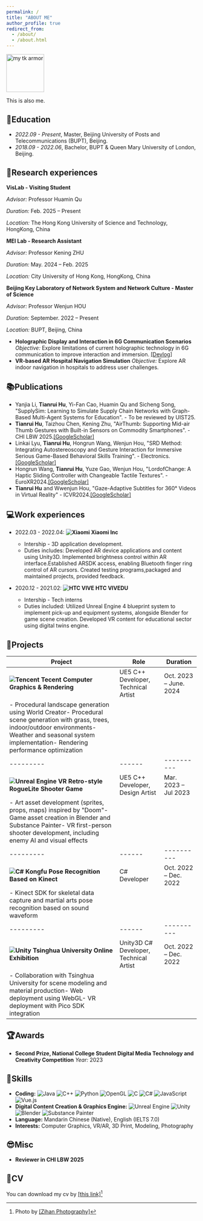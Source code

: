 ```yaml
---
permalink: /
title: "ABOUT ME"
author_profile: true
redirect_from: 
  - /about/
  - /about.html
---
```


<img src="http://orangesflower.github.io/images/TK_me.jpg" width="100" height="100" alt="my tk armor">

This is also me.

## 📕Education

* *2022.09 - Present*, Master, Beijing University of Posts and Telecommunications (BUPT), Beijing.
* *2018.09 - 2022.06*, Bachelor, BUPT & Queen Mary University of London, Beijing.

## 🔬Research experiences

**VisLab - Visiting Student**

*Advisor:* Professor Huamin Qu

*Duration:* Feb. 2025 – Present

*Location:* The Hong Kong University of Science and Technology, HongKong, China

**MEI Lab - Research Assistant**

*Advisor:* Professor Kening ZHU

*Duration:* May. 2024 – Feb. 2025

*Location:* City University of Hong Kong, HongKong, China

**Beijing Key Laboratory of Network System and Network Culture - Master of Science**

*Advisor:* Professor Wenjun HOU

*Duration:* September. 2022 – Present

*Location:* BUPT, Beijing, China

- **Holographic Display and Interaction in 6G Communication Scenarios**
  *Objective:* Explore limitations of current holographic technology in 6G communication to improve interaction and immersion. [[Devlog]](https://www.bilibili.com/video/BV1Bh4y147mp/)
- **VR-based AR Hospital Navigation Simulation**
  *Objective:* Explore AR indoor navigation in hospitals to address user challenges.

## 📚Publications

* Yanjia Li, **Tianrui Hu**, Yi-Fan Cao, Huamin Qu and Sicheng Song, "SupplySim: Learning to Simulate Supply Chain
  Networks with Graph-Based Multi-Agent Systems for Education". - To be reviewed by UIST25.
* **Tianrui Hu**, Taizhou Chen, Kening Zhu, "AirThumb: Supporting Mid-air Thumb Gestures with Built-in Sensors on Commodity Smartphones". - CHI LBW 2025.[[GoogleScholar]](https://scholar.google.com/citations?view_op=view_citation&hl=zh-CN&user=8pfKTFEAAAAJ&citation_for_view=8pfKTFEAAAAJ:2osOgNQ5qMEC)
* Linkai Lyu, **Tianrui Hu**, Hongrun Wang, Wenjun Hou, "SRD Method: Integrating Autostereoscopy and Gesture Interaction for Immersive Serious Game-Based Behavioral Skills Training". - Electronics.[[GoogleScholar]](https://scholar.google.com/citations?view_op=view_citation&hl=zh-CN&user=8pfKTFEAAAAJ&citation_for_view=8pfKTFEAAAAJ:UeHWp8X0CEIC)
* Hongrun Wang, **Tianrui Hu**, Yuze Gao, Wenjun Hou, "LordofChange: A Haptic Sliding Controller with Changeable Tactile Textures". - EuroXR2024.[[GoogleScholar]](https://scholar.google.com/citations?view_op=view_citation&hl=zh-CN&user=8pfKTFEAAAAJ&citation_for_view=8pfKTFEAAAAJ:u-x6o8ySG0sC)
* **Tianrui Hu** and Wwenjun Hou, "Gaze-Adaptive Subtitles for 360° Videos in Virtual Reality" - ICVR2024.[[GoogleScholar]](https://scholar.google.com/citations?view_op=view_citation&hl=zh-CN&user=8pfKTFEAAAAJ&citation_for_view=8pfKTFEAAAAJ:d1gkVwhDpl0C)

## 💻Work experiences

* 2022.03 - 2022.04: **![Xiaomi](https://img.shields.io/badge/Xiaomi-%23FF6900.svg?style=for-the-badge&logo=xiaomi&logoColor=white) Xiaomi Inc**
  
  * Intership - 3D application development.
  * Duties includes: Developed AR device applications and content using Unity3D. Implemented brightness control within AR interface.Established ARSDK access, enabling Bluetooth finger ring control of AR cursors. Created testing programs,packaged and maintained projects, provided feedback.
* 2020.12 - 2021.02: **![HTC VIVE](https://img.shields.io/badge/HTC%20VIVEDU-%230047B3.svg?style=for-the-badge) HTC VIVEDU**
  
  * Intership - Tech interns
  * Duties included: Utilized Unreal Engine 4 blueprint system to implement pick-up and equipment systems, alongside Blender for game scene creation. Developed VR content for educational sector using digital twins engine.

## 💾Projects

| Project                                                                                                                                                                                                           | Role                                   | Duration                |
| ----------------------------------------------------------------------------------------------------------------------------------------------------------------------------------------------------------------- | -------------------------------------- | ----------------------- |
| **![Tencent](https://img.shields.io/badge/Tencent-%2312B7F5?style=for-the-badge&logo=tencentqq&logoColor=white) Tecent Computer Graphics & Rendering**                                                            | UE5 C++ Developer, Technical Artist    | Oct. 2023 – June. 2024 |
| - Procedural landscape generation using World Creator- Procedural scene generation with grass, trees, indoor/outdoor environments- Weather and seasonal system implementation- Rendering performance optimization |                                        |                         |
| ---------                                                                                                                                                                                                         | ------                                 | ----------              |
| **![Unreal Engine](https://img.shields.io/badge/Unreal%20Engine-313131?style=for-the-badge&logo=unreal-engine&logoColor=white) VR Retro-style RogueLite Shooter Game**                                            | UE5 C++ Developer, Design Artist       | Mar. 2023 – Jul 2023   |
| - Art asset development (sprites, props, maps) inspired by "Doom"- Game asset creation in Blender and Substance Painter- VR first-person shooter development, including enemy AI and visual effects               |                                        |                         |
| ---------                                                                                                                                                                                                         | ------                                 | ----------              |
| **![C#](https://img.shields.io/badge/C%23-239120?style=for-the-badge&logo=c-sharp&logoColor=white) Kongfu Pose Recognition Based on Kinect**                                                                      | C# Developer                           | Oct. 2022 – Dec. 2022  |
| - Kinect SDK for skeletal data capture and martial arts pose recognition based on sound waveform                                                                                                                  |                                        |                         |
| ---------                                                                                                                                                                                                         | ------                                 | ----------              |
| **![Unity](https://img.shields.io/badge/Unity-000000?style=for-the-badge&logo=unity&logoColor=white) Tsinghua University Online Exhibition**                                                                      | Unity3D C# Developer, Technical Artist | Oct. 2022 – Dec. 2022  |
| - Collaboration with Tsinghua University for scene modeling and material production- Web deployment using WebGL- VR deployment with Pico SDK integration                                                          |                                        |                         |

## 🏆Awards

- **Second Prize, National College Student Digital Media Technology and Creativity Competition**
  *Year:* 2023

## 🔑Skills

* **Coding:** ![Java](https://img.shields.io/badge/Java-ED8B00?style=flat&logo=openjdk&logoColor=white) ![C++](https://img.shields.io/badge/C++-00599C?style=flat&logo=c%2B%2B&logoColor=white) ![Python](https://img.shields.io/badge/Python-3776AB?style=flat&logo=python&logoColor=white) ![OpenGL](https://img.shields.io/badge/OpenGL-%23FFFFFF.svg?style=flat&logo=opengl) ![C](https://img.shields.io/badge/C-A8B9CC?style=flat&logo=c&logoColor=white) ![C#](https://img.shields.io/badge/C%23-239120?style=flat&logo=c-sharp&logoColor=white) ![JavaScript](https://img.shields.io/badge/JavaScript-F7DF1E?style=flat&logo=javascript&logoColor=black) ![Vue.js](https://img.shields.io/badge/Vue.js-4FC08D?style=flat&logo=vue.js&logoColor=white)
* **Digital Content Creation & Graphics Engine:** ![Unreal Engine](https://img.shields.io/badge/Unreal%20Engine-313131?style=flat&logo=unreal-engine&logoColor=white) ![Unity](https://img.shields.io/badge/Unity-000000?style=flat&logo=unity&logoColor=white) ![Blender](https://img.shields.io/badge/Blender-F5792A?style=flat&logo=blender&logoColor=white) ![Substance Painter](https://img.shields.io/badge/Substance%20Painter-1E3101?style=flat&logo=adobe&logoColor=green)
* **Language:** Mandarin Chinese (Native), English (IELTS 7.0)
* **Interests:** Computer Graphics, VR/AR, 3D Print, Modeling, Photography

## 😎Misc

- **Reviewer in CHI LBW 2025**

## 📃CV

You can download my cv by [[this link]](http://orangesflower.github.io/files/Tianrui_Hu_CV.pdf)[^note]

<!-- 📚Publications
============

* T. Hu and W. Hou, "Gaze-Adaptive Subtitles for 360° Videos in Virtual Reality" - Accepted by ICVR2024.

<ul>{% for post in site.publications reversed %}
{% include archive-single-cv.html %}
{% endfor %}</ul> -->

<!-- Talks
=====

<ul>{% for post in site.talks reversed %}
    {% include archive-single-talk-cv.html  %}
  {% endfor %}</ul>

Teaching
========

<ul>{% for post in site.teaching reversed %}
    {% include archive-single-cv.html %}
  {% endfor %}</ul>

Service and leadership
======================

* Currently signed in to 43 different slack teams
 -->

[^note]: Photo by [[Zihan Photography]](https://lizihanov17.github.io/)

